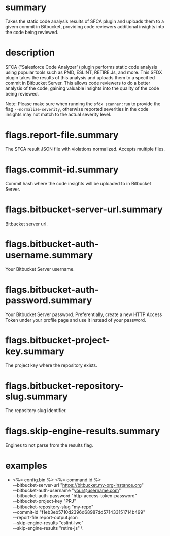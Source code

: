 # summary

Takes the static code analysis results of SFCA plugin and uploads them to a givem commit in Bitbucket, providing code reviewers additional insights into the code being reviewed.

# description

SFCA ("Salesforce Code Analyzer") plugin performs static code analysis using popular tools such as PMD, ESLINT, RETIRE.Js, and more. This SFDX plugin takes the results of this analysis and uploads them to a specified commit in Bitbucket Server. This allows code reviewers to do a better analysis of the code, gaining valuable insights into the quality of the code being reviewed.

Note: Please make sure when running the `sfdx scanner:run` to provide the flag `--normalize-severity`, otherwise reported severities in the code insights may not match to the actual severity level.

# flags.report-file.summary

The SFCA result JSON file with violations normalized. Accepts multiple files.

# flags.commit-id.summary

Commit hash where the code insights will be uploaded to in Bitbucket Server.

# flags.bitbucket-server-url.summary

Bitbucket server url.

# flags.bitbucket-auth-username.summary

Your Bitbucket Server username.

# flags.bitbucket-auth-password.summary

Your Bitbucket Server password. Preferentially, create a new HTTP Access Token under your profile page and use it instead of your password.

# flags.bitbucket-project-key.summary

The project key where the repository exists.

# flags.bitbucket-repository-slug.summary

The repository slug identifier.

# flags.skip-engine-results.summary

Engines to not parse from the results flag.

# examples

- <%= config.bin %> <%= command.id %> \
  --bitbucket-server-url "https://bitbucket.my-org-instance.org" \
  --bitbucket-auth-username "your@username.com" \
  --bitbucket-auth-password "http-access-token-password" \
  --bitbucket-project-key "PRJ" \
  --bitbucket-repository-slug "my-repo" \
  --commit-id "f1eb3eb5710d2396d68987dd571433151714b499" \
  --report-file report-output.json \
  --skip-engine-results "eslint-lwc" \
  --skip-engine-results "retire-js" \
